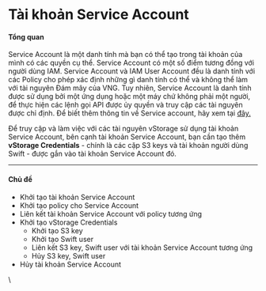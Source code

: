 # Tài khoản Service Account

#### Tổng quan 

Service Account là một danh tính mà bạn có thể tạo trong tài khoản của mình có các quyền cụ thể. Service Account có một số điểm tương đồng với người dùng IAM. Service Account và IAM User Account đều là danh tính với các Policy cho phép xác định những gì danh tính có thể và không thể làm với tài nguyên Đám mây của VNG. Tuy nhiên, Service Account là danh tính được sử dụng bởi một ứng dụng hoặc một máy chứ không phải một người, để thực hiện các lệnh gọi API được ủy quyền và truy cập các tài nguyên được chỉ định. Để biết thêm thông tin về Service account, hãy xem tại [đây.](https://docs.vngcloud.vn/pages/viewpage.action?pageId=59805240)

Để truy cập và làm việc với các tài nguyên vStorage sử dụng tài khoản Service Account, bên cạnh tài khoản Service Account, bạn cần tạo thêm **vStorage Credentials** - chính là các cặp S3 keys và tài khoản người dùng Swift - được gắn vào tài khoản Service Account đó.

***

#### Chủ đề 

* Khởi tạo tài khoản Service Account
* Khởi tạo policy cho Service Account
* Liên kết tài khoản Service Account với policy tương ứng
* Khởi tạo vStorage Credentials
  * Khởi tạo S3 key
  * Khởi tạo Swift user
  * Liên kết S3 key, Swift user với tài khoản Service Account tương ứng
  * Hủy S3 key, Swift user
* Hủy tài khoản Service Account

\
